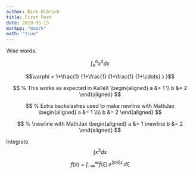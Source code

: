 ```yaml
---
author: Dirk Olbrich
title: First Post
date: 2019-05-13
markup: "mmark"
math: "true"
---
```


Wise words.

$$\int_{a}^{b} x^2 dx$$


$$\varphi = 1+\frac{1} {1+\frac{1} {1+\frac{1} {1+\cdots} } }$$




$$
% This works as expected in KaTeX
\begin{aligned}
a &= 1 \\
b &= 2
\end{aligned}
$$




$$
% Extra backslashes used to make newline with MathJax
\begin{aligned}
a &= 1 \\\\
b &= 2
\end{aligned}
$$

$$
% \newline with MathJax
\begin{aligned}
a &= 1 \newline
b &= 2
\end{aligned}
$$


Integrate $$\int x^3 dx$$


$$f(x) = \int_{-\infty}^\infty \hat f(\xi)\,e^{2 \pi i \xi x} \,d\xi$$


